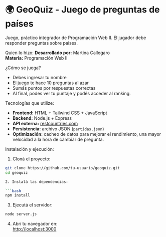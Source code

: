 # 🌍 GeoQuiz - Juego de preguntas de países
Juego, práctico integrador de Programación Web II. 
El jugador debe responder preguntas sobre paises.

Quien lo hizo:
**Desarrollado por:** Martina Callegaro   
**Materia:** Programación Web II   

¿Cómo se juega?
- Debes ingresar tu nombre
- El juego te hace 10 preguntas al azar
- Sumás puntos por respuestas correctas
- Al final, podes ver tu puntaje y podés acceder al ranking.

 Tecnologías que utilize:
- **Frontend:** HTML + Tailwind CSS + JavaScript
- **Backend:** Node.js + Express
- **API externa:** [restcountries.com](https://restcountries.com/v3.1/all)
- **Persistencia:** archivo JSON (`partidas.json`)
- **Optimización:** cacheo de datos para mejorar el rendimiento, una mayor velocidad a la hora de cambiar de pregunta.

Instalación y ejecución:
1. Cloná el proyecto:
```bash
git clone https://github.com/tu-usuario/geoquiz.git
cd geoquiz

2. Instalá las dependencias:

```bash
npm install
```

3. Ejecutá el servidor:

```bash
node server.js
```

4. Abrí tu navegador en:  
[http://localhost:3000](http://localhost:3000)



